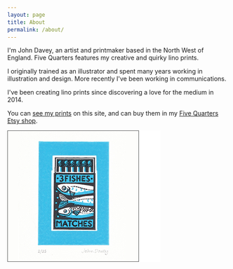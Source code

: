 ```yaml
---
layout: page
title: About
permalink: /about/
---
```


I'm John Davey, an artist and printmaker based in the North West of England. Five Quarters features my creative and quirky lino prints.

I originally trained as an illustrator and spent many years working in illustration and design. More recently I've been working in communications.

I've been creating lino prints since discovering a love for the medium in 2014.

You can [see my prints](/prints/) on this site, and can buy them in my [Five Quarters Etsy shop](https://www.etsy.com/uk/shop/FiveQuartersUK).

![fishes](/assets/img/prints/3-fishes-small.png)
